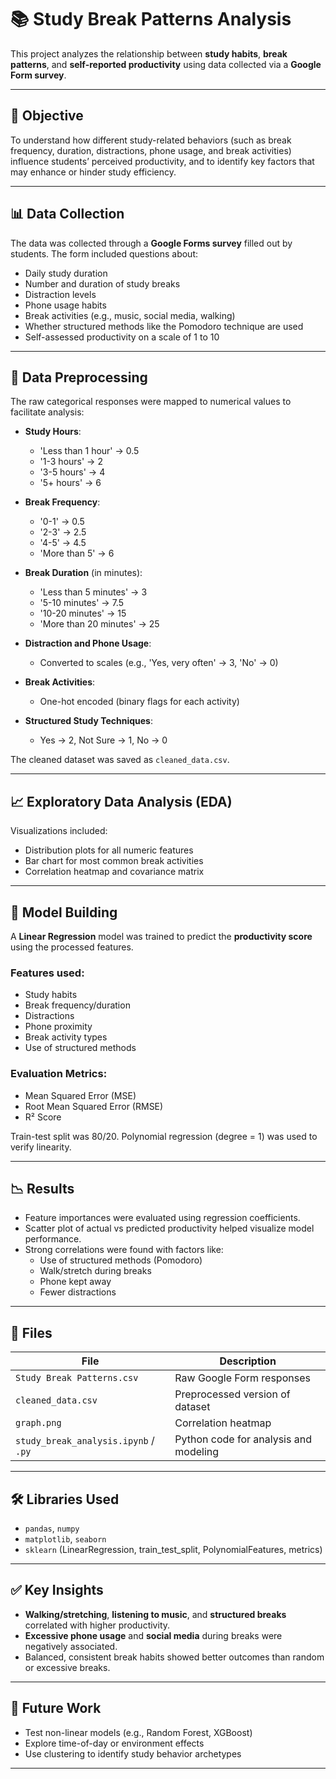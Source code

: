# 📚 Study Break Patterns Analysis

This project analyzes the relationship between **study habits**, **break patterns**, and **self-reported productivity** using data collected via a **Google Form survey**.

---

## 📌 Objective

To understand how different study-related behaviors (such as break frequency, duration, distractions, phone usage, and break activities) influence students’ perceived productivity, and to identify key factors that may enhance or hinder study efficiency.

---

## 📊 Data Collection

The data was collected through a **Google Forms survey** filled out by students. The form included questions about:
- Daily study duration
- Number and duration of study breaks
- Distraction levels
- Phone usage habits
- Break activities (e.g., music, social media, walking)
- Whether structured methods like the Pomodoro technique are used
- Self-assessed productivity on a scale of 1 to 10

---

## 🧼 Data Preprocessing

The raw categorical responses were mapped to numerical values to facilitate analysis:

- **Study Hours**:
  - 'Less than 1 hour' → 0.5
  - '1-3 hours' → 2
  - '3-5 hours' → 4
  - '5+ hours' → 6

- **Break Frequency**:
  - '0-1' → 0.5
  - '2-3' → 2.5
  - '4-5' → 4.5
  - 'More than 5' → 6

- **Break Duration** (in minutes):
  - 'Less than 5 minutes' → 3
  - '5-10 minutes' → 7.5
  - '10-20 minutes' → 15
  - 'More than 20 minutes' → 25

- **Distraction and Phone Usage**:
  - Converted to scales (e.g., 'Yes, very often' → 3, 'No' → 0)

- **Break Activities**:
  - One-hot encoded (binary flags for each activity)

- **Structured Study Techniques**:
  - Yes → 2, Not Sure → 1, No → 0

The cleaned dataset was saved as `cleaned_data.csv`.

---

## 📈 Exploratory Data Analysis (EDA)

Visualizations included:
- Distribution plots for all numeric features
- Bar chart for most common break activities
- Correlation heatmap and covariance matrix

---

## 🧠 Model Building

A **Linear Regression** model was trained to predict the **productivity score** using the processed features.

### Features used:
- Study habits
- Break frequency/duration
- Distractions
- Phone proximity
- Break activity types
- Use of structured methods

### Evaluation Metrics:
- Mean Squared Error (MSE)
- Root Mean Squared Error (RMSE)
- R² Score

Train-test split was 80/20. Polynomial regression (degree = 1) was used to verify linearity.

---

## 📉 Results

- Feature importances were evaluated using regression coefficients.
- Scatter plot of actual vs predicted productivity helped visualize model performance.
- Strong correlations were found with factors like:
  - Use of structured methods (Pomodoro)
  - Walk/stretch during breaks
  - Phone kept away
  - Fewer distractions

---

## 📁 Files

| File | Description |
|------|-------------|
| `Study Break Patterns.csv` | Raw Google Form responses |
| `cleaned_data.csv` | Preprocessed version of dataset |
| `graph.png` | Correlation heatmap |
| `study_break_analysis.ipynb` / `.py` | Python code for analysis and modeling |

---

## 🛠 Libraries Used

- `pandas`, `numpy`
- `matplotlib`, `seaborn`
- `sklearn` (LinearRegression, train_test_split, PolynomialFeatures, metrics)

---

## ✅ Key Insights

- **Walking/stretching**, **listening to music**, and **structured breaks** correlated with higher productivity.
- **Excessive phone usage** and **social media** during breaks were negatively associated.
- Balanced, consistent break habits showed better outcomes than random or excessive breaks.

---

## 🧠 Future Work

- Test non-linear models (e.g., Random Forest, XGBoost)
- Explore time-of-day or environment effects
- Use clustering to identify study behavior archetypes

---


